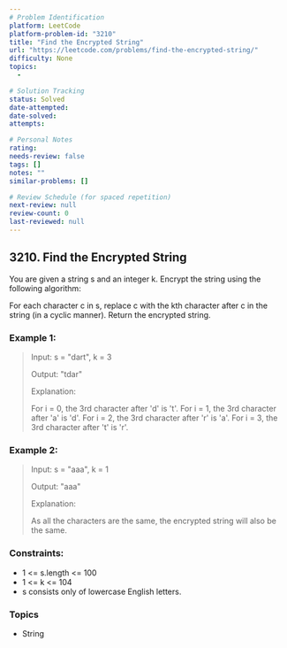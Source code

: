 ```yaml
---
# Problem Identification
platform: LeetCode
platform-problem-id: "3210"
title: "Find the Encrypted String"
url: "https://leetcode.com/problems/find-the-encrypted-string/"
difficulty: None
topics:
  -

# Solution Tracking
status: Solved
date-attempted:
date-solved:
attempts:

# Personal Notes
rating:
needs-review: false
tags: []
notes: ""
similar-problems: []

# Review Schedule (for spaced repetition)
next-review: null
review-count: 0
last-reviewed: null
---
```


## 3210. Find the Encrypted String
You are given a string s and an integer k. Encrypt the string using the following algorithm:

For each character c in s, replace c with the kth character after c in the string (in a cyclic manner).
Return the encrypted string.

### Example 1:

> Input: s = "dart", k = 3
> 
> Output: "tdar"
> 
> Explanation:
> 
> For i = 0, the 3rd character after 'd' is 't'.
> For i = 1, the 3rd character after 'a' is 'd'.
> For i = 2, the 3rd character after 'r' is 'a'.
> For i = 3, the 3rd character after 't' is 'r'.

### Example 2:

> Input: s = "aaa", k = 1
> 
> Output: "aaa"
> 
> Explanation:
> 
> As all the characters are the same, the encrypted string will also be the same.

### Constraints:

- 1 <= s.length <= 100
- 1 <= k <= 104
- s consists only of lowercase English letters.

### Topics

- String